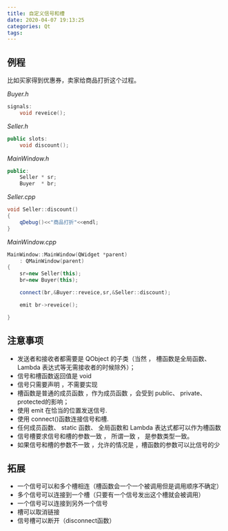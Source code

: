 ```yaml
---
title: 自定义信号和槽
date: 2020-04-07 19:13:25
categories: Qt
tags:
---
```


## 例程

比如买家得到优惠券，卖家给商品打折这个过程。

*Buyer.h*
``` C++
signals:
    void reveice();
```
*Seller.h*
``` C++
public slots:
    void discount();
```
*MainWindow.h*
``` C++
public:
    Seller * sr;
    Buyer  * br;
```
*Seller.cpp*
``` C++
void Seller::discount()
{
    qDebug()<<"商品打折"<<endl;
}

```
*MainWindow.cpp*
``` C++
MainWindow::MainWindow(QWidget *parent)
    : QMainWindow(parent)
{
    sr=new Seller(this);
    br=new Buyer(this);

    connect(br,&Buyer::reveice,sr,&Seller::discount);

    emit br->reveice();

}
```

## 注意事项

- 发送者和接收者都需要是 QObject 的子类（当然 ， 槽函数是全局函数、Lambda 表达式等无需接收者的时候除外）；
- 信号和槽函数返回值是 void	
- 信号只需要声明 ，不需要实现
- 槽函数是普通的成员函数 ，作为成员函数 ，会受到 public、 private、 protected的影响；
- 使用 emit 在恰当的位置发送信号.
- 使用 connect()函数连接信号和槽.
- 任何成员函数、 static 函数、 全局函数和 Lambda 表达式都可以作为槽函数
- 信号槽要求信号和槽的参数一致 ， 所谓一致 ， 是参数类型一致。
- 如果信号和槽的参数不一致 ，允许的情况是 ，槽函数的参数可以比信号的少

## 拓展

- 一个信号可以和多个槽相连（槽函数会一个一个被调用但是调用顺序不确定）
- 多个信号可以连接到一个槽（只要有一个信号发出这个槽就会被调用）
- 一个信号可以连接到另外一个信号
- 槽可以取消链接
- 信号槽可以断开（disconnect函数）